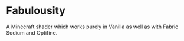 # Fabulousity
A Minecraft shader which works purely in Vanilla as well as with Fabric Sodium and Optifine.
